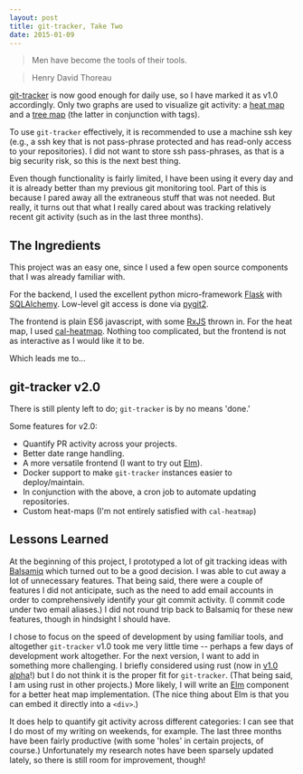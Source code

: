 ```yaml
---
layout: post
title: git-tracker, Take Two
date: 2015-01-09
---
```


> Men have become the tools of their tools.

> Henry David Thoreau

[git-tracker](https://github.com/cantsin/git-tracker) is now good enough for daily use, so I have marked it as v1.0 accordingly. Only two graphs are used to visualize git activity: a [heat map](http://en.wikipedia.org/wiki/Heat_map) and a [tree map](http://en.wikipedia.org/wiki/Treemapping) (the latter in conjunction with tags).

To use `git-tracker` effectively, it is recommended to use a machine ssh key (e.g., a ssh key that is not pass-phrase protected and has read-only access to your repositories). I did not want to store ssh pass-phrases, as that is a big security risk, so this is the next best thing.

Even though functionality is fairly limited, I have been using it every day and it is already better than my previous git monitoring tool. Part of this is because I pared away all the extraneous stuff that was not needed. But really, it turns out that what I really cared about was tracking relatively recent git activity (such as in the last three months).

<!--more-->

## The Ingredients

This project was an easy one, since I used a few open source components that I was already familiar with.

For the backend, I used the excellent python micro-framework [Flask](http://flask.pocoo.org/) with [SQLAlchemy](http://www.sqlalchemy.org/). Low-level git access is done via [pygit2](https://github.com/libgit2/pygit2).

The frontend is plain ES6 javascript, with some [RxJS](https://github.com/Reactive-Extensions/RxJS) thrown in. For the heat map, I used [cal-heatmap](https://github.com/kamisama/cal-heatmap). Nothing too complicated, but the frontend is not as interactive as I would like it to be.

Which leads me to...

## git-tracker v2.0

There is still plenty left to do; `git-tracker` is by no means 'done.'

Some features for v2.0:

- Quantify PR activity across your projects.
- Better date range handling.
- A more versatile frontend (I want to try out [Elm](http://elm-lang.org/)).
- Docker support to make `git-tracker` instances easier to deploy/maintain.
- In conjunction with the above, a cron job to automate updating repositories.
- Custom heat-maps (I'm not entirely satisfied with `cal-heatmap`)

## Lessons Learned

At the beginning of this project, I prototyped a lot of git tracking ideas with [Balsamiq](https://balsamiq.com/) which turned out to be a good decision. I was able to cut away a lot of unnecessary features. That being said, there were a couple of features I did not anticipate, such as the need to add email accounts in order to comprehensively identify your git commit activity. (I commit code under two email aliases.) I did not round trip back to Balsamiq for these new features, though in hindsight I should have.

I chose to focus on the speed of development by using familiar tools, and altogether `git-tracker` v1.0 took me very little time -- perhaps a few days of development work altogether. For the next version, I want to add in something more challenging. I briefly considered using rust (now in [v1.0 alpha](http://blog.rust-lang.org/2015/01/09/Rust-1.0-alpha.html)!) but I do not think it is the proper fit for `git-tracker`. (That being said, I am using rust in other projects.) More likely, I will write an [Elm](http://elm-lang.org/) component for a better heat map implementation. (The nice thing about Elm is that you can embed it directly into a `<div>`.)

It does help to quantify git activity across different categories: I can see that I do most of my writing on weekends, for example. The last three months have been fairly productive (with some 'holes' in certain projects, of course.) Unfortunately my research notes have been sparsely updated lately, so there is still room for improvement, though!

